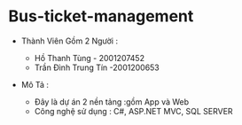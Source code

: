 # Bus-ticket-management
- Thành Viên Gồm 2 Người :
    + Hồ Thanh Tùng - 2001207452
    + Trần Đình Trung Tín -2001200653

- Mô Tả :
    + Đây là dự án 2 nền tảng :gồm App và Web
    + Công nghệ sử dụng : C#, ASP.NET MVC, SQL SERVER
